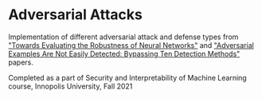 # Adversarial Attacks
Implementation of different adversarial attack and defense types from ["Towards Evaluating the Robustness of Neural Networks"](https://arxiv.org/pdf/1608.04644.pdf) and ["Adversarial Examples Are Not Easily Detected: Bypassing Ten Detection Methods"](https://arxiv.org/pdf/1705.07263.pdf) papers.

Completed as a part of Security and Interpretability of Machine Learning course, Innopolis University, Fall 2021
